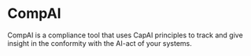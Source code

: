 # CompAI
CompAI is a compliance tool that uses CapAI principles to track and give insight in the conformity with the AI-act of your systems.
